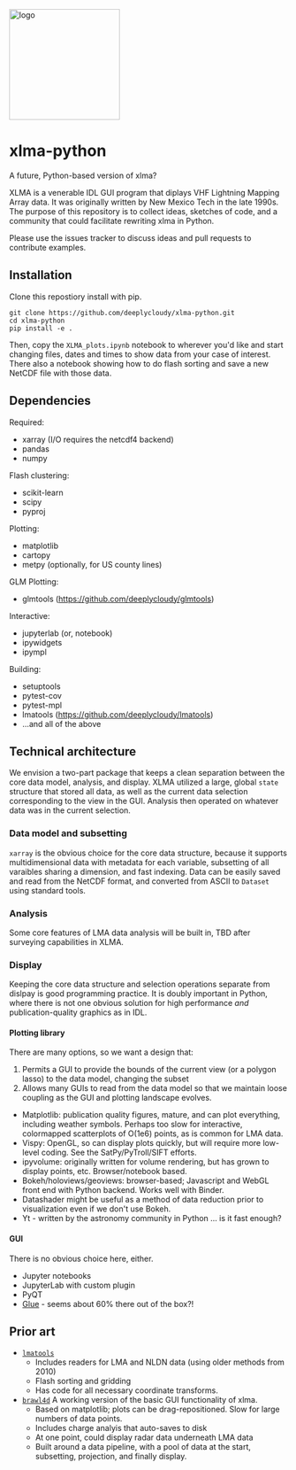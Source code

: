 <img src="xlma_logo_big_big_ltg.svg" alt="logo" width="200"/>

# xlma-python
A future, Python-based version of xlma?

XLMA is a venerable IDL GUI program that diplays VHF Lightning Mapping Array data. It was originally written by New Mexico Tech in the late 1990s. The purpose of this repository is to collect ideas, sketches of code, and a community that could facilitate rewriting xlma in Python.

Please use the issues tracker to discuss ideas and pull requests to contribute examples.

## Installation
Clone this repostiory install with pip.

```
git clone https://github.com/deeplycloudy/xlma-python.git
cd xlma-python
pip install -e .
```

Then, copy the `XLMA_plots.ipynb` notebook to wherever you'd like and start changing files, dates and times to show data from your case of interest. There also a notebook showing how to do flash sorting and save a new NetCDF file with those data.

## Dependencies
Required:

- xarray (I/O requires the netcdf4 backend)
- pandas
- numpy

Flash clustering:

- scikit-learn
- scipy
- pyproj

Plotting:

- matplotlib
- cartopy
- metpy (optionally, for US county lines)

GLM Plotting:

- glmtools (https://github.com/deeplycloudy/glmtools)

Interactive:

- jupyterlab (or, notebook)
- ipywidgets
- ipympl

Building:

- setuptools
- pytest-cov
- pytest-mpl
- lmatools (https://github.com/deeplycloudy/lmatools)
- ...and all of the above

## Technical architecture

We envision a two-part package that keeps a clean separation between the core data model, analysis, and display. XLMA utilized a large, global `state` structure that stored all data, as well as the current data selection corresponding to the view in the GUI. Analysis then operated on whatever data was in the current selection.

### Data model and subsetting

`xarray` is the obvious choice for the core data structure, because it supports multidimensional data with metadata for each variable, subsetting of all varaibles sharing a dimension, and fast indexing. Data can be easily saved and read from the NetCDF format, and converted from ASCII to `Dataset` using standard tools.

### Analysis

Some core features of LMA data analysis will be built in, TBD after surveying capabilities in XLMA.

### Display

Keeping the core data structure and selection operations separate from dislpay is good programming practice. It is doubly important in Python, where there is not one obvious solution for high performance *and* publication-quality graphics as in IDL.

#### Plotting library

There are many options, so we want a design that:
1. Permits a GUI to provide the bounds of the current view (or a polygon lasso) to the data model, changing the subset
2. Allows many GUIs to read from the data model so that we maintain loose coupling as the GUI and plotting landscape evolves.

- Matplotlib: publication quality figures, mature, and can plot everything, including weather symbols. Perhaps too slow for interactive, colormapped scatterplots of O(1e6) points, as is common for LMA data.
- Vispy: OpenGL, so can display plots quickly, but will require more low-level coding. See the SatPy/PyTroll/SIFT efforts.
- ipyvolume: originally written for volume rendering, but has grown to display points, etc. Browser/notebook based.
- Bokeh/holoviews/geoviews: browser-based; Javascript and WebGL front end with Python backend. Works well with Binder.
- Datashader might be useful as a method of data reduction prior to visualization even if we don't use Bokeh.
- Yt - written by the astronomy community in Python … is it fast enough?

#### GUI

There is no obvious choice here, either.

- Jupyter notebooks
- JupyterLab with custom plugin
- PyQT
- [Glue](https://github.com/glue-viz/glue/wiki/SciPy-2019-Tutorial-on-Multi-dimensional-Linked-Data-Exploration-with-Glue) - seems about 60% there out of the box?! 

## Prior art

- [`lmatools`](https://github.com/deeplycloudy/lmatools/)
    - Includes readers for LMA and NLDN data (using older methods from 2010)
    - Flash sorting and gridding
    - Has code for all necessary coordinate transforms.
- [`brawl4d`](https://github.com/deeplycloudy/brawl4d/) A working version of the basic GUI functionality of xlma.
    - Based on matplotlib; plots can be drag-repositioned. Slow for large numbers of data points.
    - Includes charge analyis that auto-saves to disk
    - At one point, could display radar data underneath LMA data
    - Built around a data pipeline, with a pool of data at the start, subsetting, projection, and finally display.
